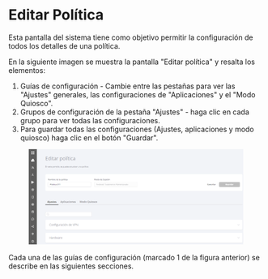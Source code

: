 # Editar Política

Esta pantalla del sistema tiene como objetivo permitir la configuración de todos los detalles de una política.

En la siguiente imagen se muestra la pantalla "Editar política" y resalta los elementos:

1. Guías de configuración - Cambie entre las pestañas para ver las "Ajustes" generales, las configuraciones de "Aplicaciones" y el "Modo Quiosco".
2. Grupos de configuración de la pestaña "Ajustes" - haga clic en cada grupo para ver todas las configuraciones.
3. Para guardar todas las configuraciones (Ajustes, aplicaciones y modo quiosco) haga clic en el botón "Guardar".

<figure><img src="../../.gitbook/assets/image (5).png" alt=""><figcaption></figcaption></figure>

Cada una de las guías de configuración (marcado 1 de la figura anterior) se describe en las siguientes secciones.

